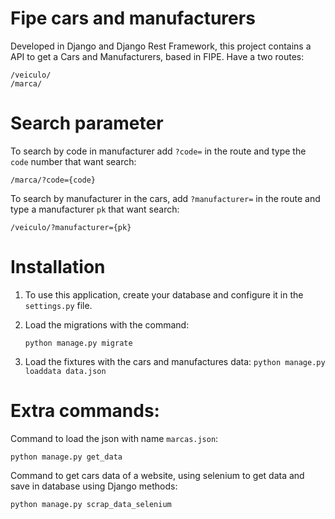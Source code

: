# Fipe cars and manufacturers



Developed in Django and Django Rest Framework, this project contains a API to get a Cars and Manufacturers, based in FIPE. Have a two routes:

    /veiculo/    
    /marca/    

# Search parameter

To search by code in manufacturer add `?code=` in the route and type the `code` number that want search:

    /marca/?code={code}

To search by manufacturer in the cars, add  `?manufacturer=` in the route and type a manufacturer `pk` that want search:

    /veiculo/?manufacturer={pk}

# Installation
1.  To use this application, create your database and configure it in the `settings.py`  file.

2.  Load the migrations with the command:

    ```python manage.py migrate```

3.  Load the fixtures with the cars and manufactures data:
```python manage.py loaddata data.json```

# Extra commands:

Command to load the json with name `marcas.json`:

```python manage.py get_data```

    
Command to get cars data of a website, using selenium to get data and save in database using Django methods:

```python manage.py scrap_data_selenium```
